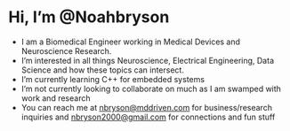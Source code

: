 # Hi, I’m @Noahbryson
- I am a Biomedical Engineer working in Medical Devices and Neuroscience Research. 
- I’m interested in all things Neuroscience, Electrical Engineering, Data Science and how these topics can intersect.
- I’m currently learning C++ for embedded systems
- I’m not currently looking to collaborate on much as I am swamped with work and research
- You can reach me at nbryson@mddriven.com for business/research inquiries and nbryson2000@gmail.com for connections and fun stuff 

<!---
Noahbryson/Noahbryson is a ✨ special ✨ repository because its `README.md` (this file) appears on your GitHub profile.
You can click the Preview link to take a look at your changes.
--->

